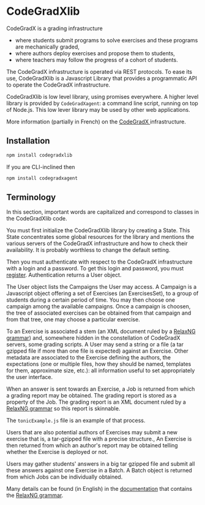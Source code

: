 # CodeGradXlib

CodeGradX is a grading infrastructure
- where students submit programs to solve exercises and these programs
  are mechanically graded,
- where authors deploy exercises and propose them to students,
- where teachers may follow the progress of a cohort of students.

The CodeGradX infrastructure is operated via REST protocols. To ease
its use, CodeGradXlib is a Javascript Library that provides a
programmatic API to operate the CodeGradX infrastructure.

CodeGradXlib is low level library, using promises everywhere. A higher
level library is provided by `CodeGradXagent`: a command line script,
running on top of Node.js. This low lever library may be used by other
web applications.

More information (partially in French) on the [CodeGradX
](http://paracamplus.com/spip/spip.php?rubrique2) infrastructure.

## Installation

```javascript
npm install codegradxlib
```

If you are CLI-inclined then

```javascript
npm install codegradxagent
```

## Terminology

In this section, important words are capitalized and correspond to
classes in the CodeGradXlib code.

You must first initialize the CodeGradXlib library by creating a
State. This State concentrates some global resources for the library and
mentions the various servers of the CodeGradX
infrastructure and how to check their availability. It is probably
worthless to change the default setting.

Then you must authenticate with respect to the CodeGradX
infrastructure with a login and a password. To get this login and
password, you must [register](http://codegradx.org/register).
Authentication returns a User object.

The User object lists the Campaigns the User may access. A Campaign is
a Javascript object offering a set of Exercises (an ExercisesSet), to
a group of students during a certain period of time. You may then
choose one campaign among the available campaigns. Once a campaign is
choosen, the tree of associated exercises can be obtained from that
campaign and from that tree, one may choose a particular exercise.

To an Exercise is associated a stem (an XML document ruled by a
[RelaxNG grammar](http://paracamplus.com/CodeGradX/Resources/fw4exRngDoc.pdf))
and, somewhere hidden in the constellation of CodeGradX servers, some grading
scripts. A User may send a string or a file (a tar gzipped file if
more than one file is expected) against an Exercise. Other metadata
are associated to the Exercise defining the authors, the expectations (one or
multiple files, how they should be named, templates for them,
approximate size, etc.): all information useful to set appropriately
the user interface.

When an answer is sent towards an Exercise, a Job is returned from
which a grading report may be obtained. The grading report is stored
as a property of the Job. The grading report is an XML document ruled
by a [RelaxNG
grammar](http://paracamplus.com/CodeGradX/Resources/fw4exRngDoc.pdf)
so this report is skinnable.

The `tonicExample.js` file is an example of that process.

Users that are also potential authors of Exercises may submit a new exercise
that is, a tar-gzipped file with a precise structure., An Exercise is then
returned from which an author's report may be obtained telling whether the
Exercise is deployed or not.

Users may gather students' answers in a big tar gzipped file and submit
all these answers against one Exercise in a Batch. A Batch object is
returned from which Jobs can be individually obtained.

Many details can be found (in English) in the [documentation](http://paracamplus.com/CodeGradX/Resources/overview.pdf)
that contains the [RelaxNG grammar](http://paracamplus.com/CodeGradX/Resources/fw4exRngDoc.pdf).
